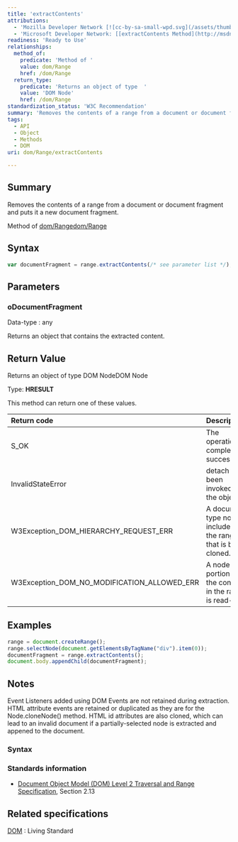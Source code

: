 ```yaml
---
title: 'extractContents'
attributions:
  - 'Mozilla Developer Network [![cc-by-sa-small-wpd.svg](/assets/thumb/8/8c/cc-by-sa-small-wpd.svg/120px-cc-by-sa-small-wpd.svg.png)](http://creativecommons.org/licenses/by-sa/3.0/us/): [[Range.extractContents](https://developer.mozilla.org/en-US/docs/Web/API/Range.extractContents) Article]'
  - 'Microsoft Developer Network: [[extractContents Method](http://msdn.microsoft.com/en-us/library/ie/ff975443(v=vs.85).aspx) Article]'
readiness: 'Ready to Use'
relationships:
  method_of:
    predicate: 'Method of '
    value: dom/Range
    href: /dom/Range
  return_type:
    predicate: 'Returns an object of type  '
    value: 'DOM Node'
    href: /dom/Range
standardization_status: 'W3C Recommendation'
summary: 'Removes the contents of a range from a document or document fragment and puts it a new document fragment.'
tags:
  - API
  - Object
  - Methods
  - DOM
uri: dom/Range/extractContents

---
```

## Summary

Removes the contents of a range from a document or document fragment and puts it a new document fragment.

Method of [dom/Range](/dom/Range)[dom/Range](/dom/Range)

## Syntax

``` js
var documentFragment = range.extractContents(/* see parameter list */);
```

## Parameters

### oDocumentFragment

 Data-type
:   any

 Returns an object that contains the extracted content.

## Return Value

Returns an object of type DOM NodeDOM Node

Type: **HRESULT**

This method can return one of these values.

|Return code|Description|
|:----------|:----------|
|S\_OK|The operation completed successfully.|
|InvalidStateError|detach has been invoked on the object.|
|W3Exception\_DOM\_HIERARCHY\_REQUEST\_ERR|A document type node is included in the range that is being cloned.|
|W3Exception\_DOM\_NO\_MODIFICATION\_ALLOWED\_ERR|A node or portion of the content in the range is read-only.|

## Examples

``` js
range = document.createRange();
range.selectNode(document.getElementsByTagName("div").item(0));
documentFragment = range.extractContents();
document.body.appendChild(documentFragment);
```

## Notes

Event Listeners added using DOM Events are not retained during extraction. HTML attribute events are retained or duplicated as they are for the Node.cloneNode() method. HTML id attributes are also cloned, which can lead to an invalid document if a partially-selected node is extracted and appened to the document.

### Syntax

### Standards information

-   [Document Object Model (DOM) Level 2 Traversal and Range Specification](http://go.microsoft.com/fwlink/p/?linkid=182712), Section 2.13

## Related specifications

[DOM](http://dom.spec.whatwg.org/#dom-range-extractcontents)
:   Living Standard

